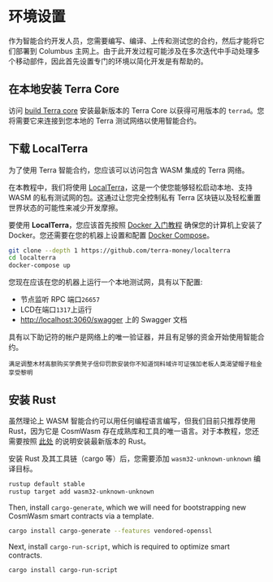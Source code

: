 # 环境设置

作为智能合约开发人员，您需要编写、编译、上传和测试您的合约，然后才能将它们部署到 Columbus 主网上。由于此开发过程可能涉及在多次迭代中手动处理多个移动部件，因此首先设置专门的环境以简化开发是有帮助的。

## 在本地安装 Terra Core

访问 [build Terra core](/zh/How-to/Run-a-full-Terra-node/Build-Terra-core.md) 安装最新版本的 Terra Core 以获得可用版本的 `terrad`。您将需要它来连接到您本地的 Terra 测试网络以使用智能合约。

## 下载 LocalTerra

为了使用 Terra 智能合约，您应该可以访问包含 WASM 集成的 Terra 网络。

在本教程中，我们将使用 [LocalTerra](https://github.com/terra-money/localterra)，这是一个使您能够轻松启动本地、支持 WASM 的私有测试网的包。这通过让您完全控制私有 Terra 区块链以及轻松重置世界状态的可能性来减少开发摩擦。

要使用 **LocalTerra**，您应该首先按照 [Docker 入门教程](https://www.docker.com/get-started) 确保您的计算机上安装了 Docker。您还需要在您的机器上设置和配置 [Docker Compose](https://docs.docker.com/compose/install/)。 

```sh
git clone --depth 1 https://github.com/terra-money/localterra
cd localterra
docker-compose up
```

您现在应该在您的机器上运行一个本地测试网，具有以下配置:

- 节点监听 RPC 端口`26657`
- LCD在端口`1317`上运行
- [http://localhost:3060/swagger](http://localhost:3060/swagger) 上的 Swagger 文档

具有以下助记符的帐户是网络上的唯一验证器，并且有足够的资金开始使用智能合约。

``
满足调整木材高额购买学费凳子信仰罚款安装你不知道饲料域许可证强加老板人类渴望帽子租金享受黎明
``

## 安装 Rust

虽然理论上 WASM 智能合约可以用任何编程语言编写，但我们目前只推荐使用 Rust，因为它是 CosmWasm 存在成熟库和工具的唯一语言。对于本教程，您还需要按照 [此处](https://www.rust-lang.org/tools/install) 的说明安装最新版本的 Rust。

安装 Rust 及其工具链（cargo 等）后，您需要添加 `wasm32-unknown-unknown` 编译目标。

```sh
rustup default stable
rustup target add wasm32-unknown-unknown
```

Then, install `cargo-generate`, which we will need for bootstrapping new CosmWasm smart contracts via a template.

```sh
cargo install cargo-generate --features vendored-openssl
```

Next, install `cargo-run-script`, which is required to optimize smart contracts.

```sh
cargo install cargo-run-script
```
